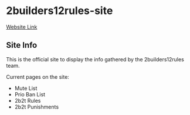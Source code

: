 # 2builders12rules-site

<a href="https://cokesniffer.org/" target="_blank">Website Link</a>  

## Site Info

This is the official site to display the info gathered by the 2builders12rules team.

Current pages on the site:

- Mute List
- Prio Ban List
- 2b2t Rules
- 2b2t Punishments
